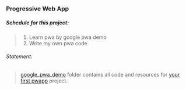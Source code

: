 ### Progressive Web App

##### Schedule for this project:

>   1. Learn pwa by google pwa demo
>   2. Write my own pwa code

###### Statement:

>   [google_pwa_demo](https://github.com/googlecodelabs/your-first-pwapp/archive/master.zip) folder  contains all code and resources for [your first pwapp](https://developers.google.com/web/fundamentals/codelabs/your-first-pwapp/) project.



